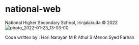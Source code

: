 # national-web
National Higher Secondary School, Irinjalakuda © 2022 
![photo_2022-01-23_13-03-00](https://user-images.githubusercontent.com/97329430/150669008-78b87252-5db0-458e-bf0f-603c9cfb8bc5.jpg)

Code written by :
Hari Narayan M R
Athul S Menon
Syed Farhan
